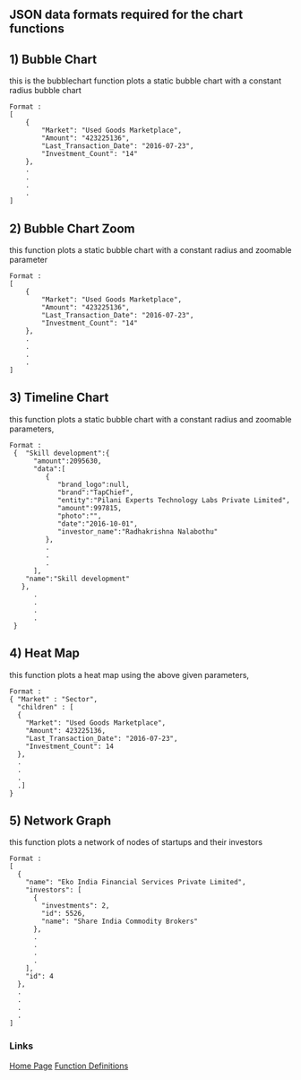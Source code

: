 ## JSON data formats required for the chart functions

## 1) Bubble Chart

this is the bubblechart function plots a static bubble chart with a constant radius bubble chart
```
Format :
[
	{
		"Market": "Used Goods Marketplace",
		"Amount": "423225136",
		"Last_Transaction_Date": "2016-07-23",
		"Investment_Count": "14"
	},
    .
    .
    .
    .
]
```
## 2) Bubble Chart Zoom

this function plots a static bubble chart with a constant radius and zoomable parameter
```
Format : 
[
	{
		"Market": "Used Goods Marketplace",
		"Amount": "423225136",
		"Last_Transaction_Date": "2016-07-23",
		"Investment_Count": "14"
	},
    .
    .
    .
    .
]
```
## 3) Timeline Chart

this function plots a static bubble chart with a constant radius and zoomable parameters,
```
Format : 
 {  "Skill development":{  
      "amount":2095630,
      "data":[  
         {  
            "brand_logo":null,
            "brand":"TapChief",
            "entity":"Pilani Experts Technology Labs Private Limited",
            "amount":997815,
            "photo":"",
            "date":"2016-10-01",
            "investor_name":"Radhakrishna Nalabothu"
         },
         .
         .
         .
      ],
    "name":"Skill development"
   },
      .
      .
      .
      .
 }
```
## 4) Heat Map

this function plots a heat map using the above given parameters,
```
Format : 
{ "Market" : "Sector",
  "children" : [
  {
    "Market": "Used Goods Marketplace",
    "Amount": 423225136,
    "Last_Transaction_Date": "2016-07-23",
    "Investment_Count": 14
  },
  .
  .
  .
  .]
}

```
## 5) Network Graph

this function plots a network of nodes of startups and their investors
```
Format : 
[
  {
    "name": "Eko India Financial Services Private Limited",
    "investors": [
      {
        "investments": 2,
        "id": 5526,
        "name": "Share India Commodity Brokers"
      },
      .
      .
      .
      .
    ],
    "id": 4
  },
  .
  .
  .
  .
]
```
 
 ### Links
 [Home Page](README.md)
 [Function Definitions](function_definitions.md)
